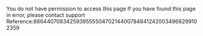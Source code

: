 You do not have permission to access this page If you have found this page in error, please contact support Reference:8664407083425939555504702144007848412420034968299102359
